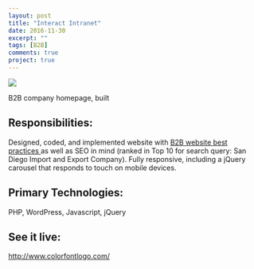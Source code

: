 ```yaml
---
layout: post
title: "Interact Intranet"
date: 2016-11-30
excerpt: ""
tags: [B2B]
comments: true
project: true
---
```

<img src="http://i.imgur.com/rkNWZqr.jpg">

B2B company homepage, built 

<h2>Responsibilities:</h2>
Designed, coded, and implemented website with <a href="/b2b-website-anatomy/" target="_blank"> B2B website best practices </a> as well as SEO in mind (ranked in Top 10 for search query: San Diego Import and Export Company). Fully responsive, including a jQuery carousel that responds to touch on mobile devices.

<h2>Primary Technologies:</h2>
PHP, WordPress, Javascript, jQuery

<h2>See it live:</h2>
<a href="http://www.colorfontlogo.com/" target="_blank">http://www.colorfontlogo.com/</a>